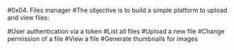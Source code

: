 #0x04. Files manager
#The objective is to build a simple platform to upload and view files:

#User authentication via a token
#List all files
#Upload a new file
#Change permission of a file
#View a file
#Generate thumbnails for images
